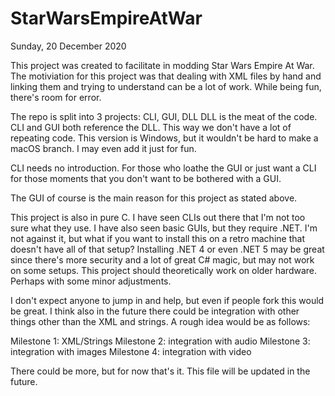 # StarWarsEmpireAtWar
Sunday, 20 December 2020

This project was created to facilitate in modding Star Wars Empire At War. The motiviation for this project was that dealing with XML files by hand and linking them and trying to understand can be a lot of work. While being fun, there's room for error.

The repo is split into 3 projects: CLI, GUI, DLL
DLL is the meat of the code. CLI and GUI both reference the DLL. This way we don't have a lot of repeating code. This version is Windows, but it wouldn't be hard to make a macOS branch. I may even add it just for fun.

CLI needs no introduction. For those who loathe the GUI or just want a CLI for those moments that you don't want to be bothered with a GUI.

The GUI of course is the main reason for this project as stated above.

This project is also in pure C. I have seen CLIs out there that I'm not too sure what they use. I have also seen basic GUIs, but they require .NET. I'm not against it, but what if you want to install this on a retro machine that doesn't have all of that setup? Installing .NET 4 or even .NET 5 may be great since there's more security and a lot of great C# magic, but may not work on some setups. This project should theoretically work on older hardware. Perhaps with some minor adjustments.

I don't expect anyone to jump in and help, but even if people fork this would be great. I think also in the future there could be integration with other things other than the XML and strings. A rough idea would be as follows:

Milestone 1: XML/Strings
Milestone 2: integration with audio
Milestone 3: integration with images
Milestone 4: integration with video

There could be more, but for now that's it. This file will be updated in the future.